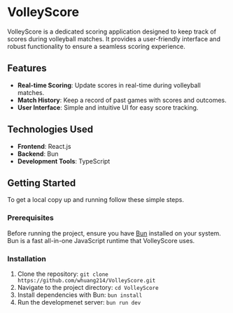 # VolleyScore

VolleyScore is a dedicated scoring application designed to keep track of scores during volleyball matches. It provides a user-friendly interface and robust functionality to ensure a seamless scoring experience.

## Features

- **Real-time Scoring**: Update scores in real-time during volleyball matches.
- **Match History**: Keep a record of past games with scores and outcomes.
- **User Interface**: Simple and intuitive UI for easy score tracking.

## Technologies Used
- **Frontend**: React.js
- **Backend**: Bun
- **Development Tools**: TypeScript

## Getting Started

To get a local copy up and running follow these simple steps.

### Prerequisites

Before running the project, ensure you have [Bun](https://bun.sh/) installed on your system. Bun is a fast all-in-one JavaScript runtime that VolleyScore uses.

### Installation

1. Clone the repository:
```git clone https://github.com/whuang214/VolleyScore.git```
3. Navigate to the project directory:
```cd VolleyScore```
4. Install dependencies with Bun:
```bun install```
5. Run the developmenet server:
```bun run dev```



